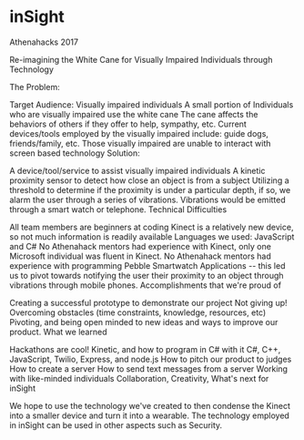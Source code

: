 # inSight
Athenahacks 2017

Re-imagining the White Cane for Visually Impaired Individuals through Technology

The Problem:

Target Audience: Visually impaired individuals
A small portion of Individuals who are visually impaired use the white cane
The cane affects the behaviors of others
if they offer to help, sympathy, etc.
Current devices/tools employed by the visually impaired include: guide dogs, friends/family, etc.
Those visually impaired are unable to interact with screen based technology
Solution:

A device/tool/service to assist visually impaired individuals
A kinetic proximity sensor to detect how close an object is from a subject
Utilizing a threshold to determine if the proximity is under a particular depth, if so, we alarm the user through a series of vibrations.
Vibrations would be emitted through a smart watch or telephone.
Technical Difficulties

All team members are beginners at coding
Kinect is a relatively new device, so not much information is readily available
Languages we used: JavaScript and C#
No Athenahack mentors had experience with Kinect, only one Microsoft individual was fluent in Kinect.
No Athenahack mentors had experience with programming Pebble Smartwatch Applications -- this led us to pivot towards notifying the user their proximity to an object through vibrations through mobile phones.
Accomplishments that we're proud of

Creating a successful prototype to demonstrate our project
Not giving up!
Overcoming obstacles (time constraints, knowledge, resources, etc)
Pivoting, and being open minded to new ideas and ways to improve our product.
What we learned

Hackathons are cool!
Kinetic, and how to program in C# with it
C#, C++, JavaScript, Twilio, Express, and node.js
How to pitch our product to judges
How to create a server
How to send text messages from a server
Working with like-minded individuals
Collaboration, Creativity,
What's next for inSight

We hope to use the technology we've created to then condense the Kinect into a smaller device and turn it into a wearable.
The technology employed in inSight can be used in other aspects such as Security.
